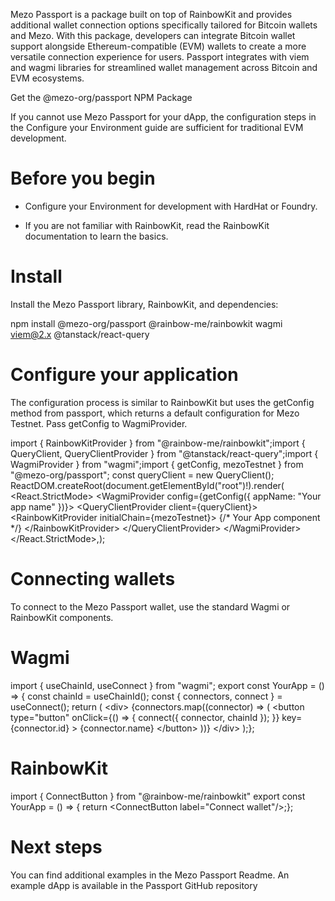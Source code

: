 Mezo Passport is a package built on top of RainbowKit and provides additional wallet connection options specifically tailored for Bitcoin wallets and Mezo. With this package, developers can integrate Bitcoin wallet support alongside Ethereum-compatible (EVM) wallets to create a more versatile connection experience for users. Passport integrates with viem and wagmi libraries for streamlined wallet management across Bitcoin and EVM ecosystems.


Get the @mezo-org/passport NPM Package


If you cannot use Mezo Passport for your dApp, the configuration steps in the Configure your Environment guide are sufficient for traditional EVM development.




# Before you begin



- Configure your Environment for development with HardHat or Foundry.

- If you are not familiar with RainbowKit, read the RainbowKit documentation to learn the basics.




# Install


Install the Mezo Passport library, RainbowKit, and dependencies:


npm install @mezo-org/passport @rainbow-me/rainbowkit wagmi viem@2.x @tanstack/react-query


# Configure your application


The configuration process is similar to RainbowKit but uses the getConfig method from passport, which returns a default configuration for Mezo Testnet. Pass getConfig to WagmiProvider.


import { RainbowKitProvider } from "@rainbow-me/rainbowkit";import { QueryClient, QueryClientProvider } from "@tanstack/react-query";import { WagmiProvider } from "wagmi";import { getConfig, mezoTestnet } from "@mezo-org/passport";
const queryClient = new QueryClient();
ReactDOM.createRoot(document.getElementById("root")!).render(  &lt;React.StrictMode&gt;    &lt;WagmiProvider config={getConfig({ appName: "Your app name" })}&gt;      &lt;QueryClientProvider client={queryClient}&gt;        &lt;RainbowKitProvider initialChain={mezoTestnet}&gt;          {/* Your App component */}        &lt;/RainbowKitProvider&gt;      &lt;/QueryClientProvider&gt;    &lt;/WagmiProvider&gt;  &lt;/React.StrictMode&gt;,);


# Connecting wallets


To connect to the Mezo Passport wallet, use the standard Wagmi or RainbowKit components.




# Wagmi


import { useChainId, useConnect } from "wagmi";
export const YourApp = () =&gt; {  const chainId = useChainId();  const { connectors, connect } = useConnect();
  return (    &lt;div&gt;      {connectors.map((connector) =&gt; (        &lt;button          type="button"          onClick={() =&gt; {            connect({ connector, chainId });          }}          key={connector.id}        &gt;          {connector.name}        &lt;/button&gt;      ))}    &lt;/div&gt;  );};


# RainbowKit


import { ConnectButton } from "@rainbow-me/rainbowkit"
export const YourApp = () =&gt; {  return &lt;ConnectButton label="Connect wallet"/&gt;;};


# Next steps


You can find additional examples in the Mezo Passport Readme. An example dApp is available in the Passport GitHub repository